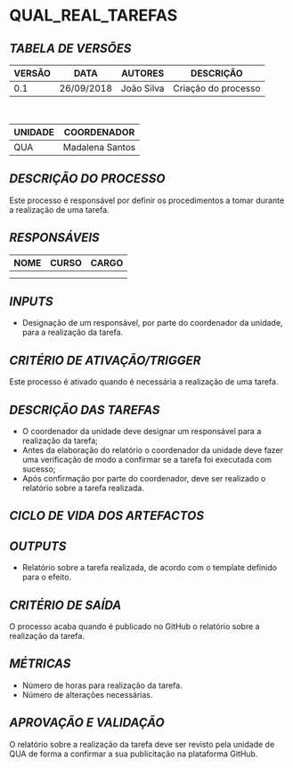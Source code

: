 QUAL_REAL_TAREFAS
======

## *TABELA DE VERSÕES*



| VERSÃO | DATA | AUTORES | DESCRIÇÃO |
|--------|------|---------|-----------|
|   0.1     |    26/09/2018  |    João Silva     |       Criação do processo    |
<br>

| UNIDADE | COORDENADOR |
|---------|-------------|
|    QUA     |    Madalena Santos    |     




## *DESCRIÇÃO DO PROCESSO*


Este processo é responsável por definir os procedimentos a tomar durante a realização de uma tarefa. 




## *RESPONSÁVEIS*


| NOME | CURSO | CARGO |
|------|-------|-------|
|      |       |       |
|      |       |       |


## *INPUTS*

- Designação de um responsável, por parte do coordenador da unidade, para a realização da tarefa.


## *CRITÉRIO DE ATIVAÇÃO/TRIGGER*


Este processo é ativado quando é necessária a realização de uma tarefa.



## *DESCRIÇÃO DAS TAREFAS*


- O coordenador da unidade deve designar um responsável para a realização da tarefa;
- Antes da elaboração do relatório o coordenador da unidade deve fazer uma verificação de modo a confirmar se a tarefa foi executada com sucesso;
- Após confirmação por parte do coordenador, deve ser realizado o relatório sobre a tarefa realizada.




## *CICLO DE VIDA DOS ARTEFACTOS*








## *OUTPUTS*


- Relatório sobre a tarefa realizada, de acordo com o template definido para o efeito.


## *CRITÉRIO DE SAÍDA*


O processo acaba quando é publicado no GitHub o relatório sobre a realização da tarefa.



## *MÉTRICAS*


- Número de horas para realização da tarefa.
- Número de alterações necessárias.




## *APROVAÇÃO E VALIDAÇÃO*


O relatório sobre a realização da tarefa deve ser revisto pela unidade de QUA de forma a confirmar a sua publicitação na plataforma GitHub.






